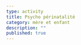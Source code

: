 ```yaml
---
type: activity
title: Psycho périnatalité
category: mère et enfant
description: ""
published: true
---
```




